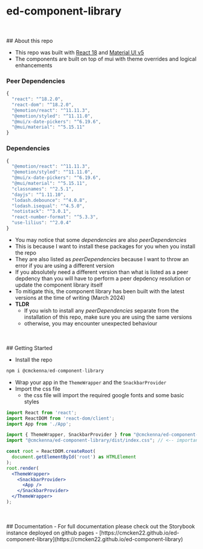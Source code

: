 # ed-component-library

<br />
<br />
## About this repo

- This repo was built with [React 18](https://legacy.reactjs.org/blog/2022/03/29/react-v18.html) and [Material UI v5](https://mui.com/)
- The components are built on top of mui with theme overrides and logical enhancements

### Peer Dependencies

```js
{
  "react": "^18.2.0",
  "react-dom": "^18.2.0",
  "@emotion/react": "^11.11.3",
  "@emotion/styled": "^11.11.0",
  "@mui/x-date-pickers": "^6.19.6",
  "@mui/material": "^5.15.11"
}
```

### Dependencies

```js
{
  "@emotion/react": "^11.11.3",
  "@emotion/styled": "^11.11.0",
  "@mui/x-date-pickers": "^6.19.6",
  "@mui/material": "^5.15.11",
  "classnames": "^2.5.1",
  "dayjs": "^1.11.10",
  "lodash.debounce": "^4.0.8",
  "lodash.isequal": "^4.5.0",
  "notistack": "^3.0.1",
  "react-number-format": "^5.3.3",
  "use-lilius": "^2.0.4"
}
```

- You may notice that some _dependencies_ are also _peerDependencies_
- This is because I want to install these packages for you when you install the repo
- They are also listed as _peerDependencies_ because I want to throw an error if you are using a different version
- If you absolutely need a different version than what is listed as a peer depdency than you will have to perform a peer depdency resolution or update the component library itself
- To mitigate this, the component library has been built with the latest versions at the time of writing (March 2024)
- **TLDR**
  - If you wish to install any _peerDependencies_ separate from the installation of this repo, make sure you are using the same versions
  - otherwise, you may encounter unexpected behaviour

<br />
<br />
## Getting Started

- Install the repo

```js
npm i @cmckenna/ed-component-library
```

- Wrap your app in the `ThemeWrapper` and the `SnackbarProvider`
- Import the css file
  - the css file will import the required google fonts and some basic styles

```jsx
import React from 'react';
import ReactDOM from 'react-dom/client';
import App from './App';

import { ThemeWrapper, SnackbarProvider } from "@cmckenna/ed-component-library";
import "@cmckenna/ed-component-library/dist/index.css"; // <-- important to load css for fonts

const root = ReactDOM.createRoot(
  document.getElementById('root') as HTMLElement
);
root.render(
  <ThemeWrapper>
    <SnackbarProvider>
      <App />
    </SnackbarProvider>
  </ThemeWrapper>
);
```

<br/>
<br/>
## Documentation
- For full documentation please check out the Storybook instance deployed on github pages
- [https://cmcken22.github.io/ed-component-library](https://cmcken22.github.io/ed-component-library)
